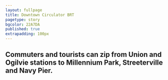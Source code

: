 ```yaml
---
layout: fullpage
title: Downtown Circulator BRT
pagetype: story
bgcolor: 22A7DA
published: true
extrapadding: 100px
---
```


## Commuters and tourists can zip from Union and Ogilvie stations to Millennium Park, Streeterville and Navy Pier.
